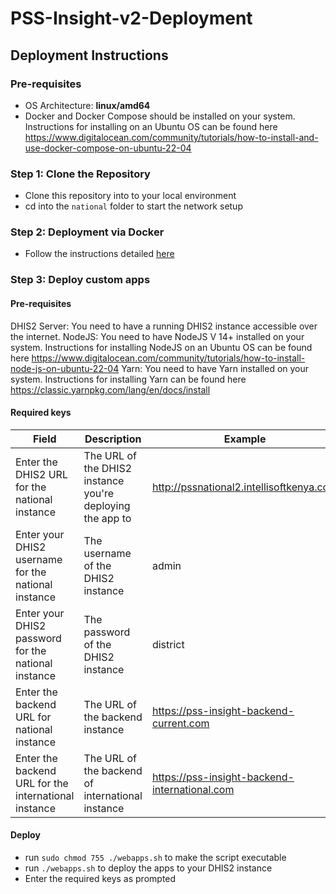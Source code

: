 # PSS-Insight-v2-Deployment

## Deployment Instructions

### Pre-requisites

- OS Architecture: **linux/amd64**  
- Docker and Docker Compose should be installed on your system. Instructions for installing on an Ubuntu OS can be found here https://www.digitalocean.com/community/tutorials/how-to-install-and-use-docker-compose-on-ubuntu-22-04

### Step 1: Clone the Repository

 - Clone this repository into to your local environment
 - cd into the `national` folder to start the network setup

### Step 2: Deployment via Docker
 - Follow the instructions detailed [here](./national/README.md)

### Step 3: Deploy custom apps

#### Pre-requisites

DHIS2 Server: You need to have a running DHIS2 instance accessible over the internet.
NodeJS: You need to have NodeJS V 14+ installed on your system. Instructions for installing NodeJS on an Ubuntu OS can be found here https://www.digitalocean.com/community/tutorials/how-to-install-node-js-on-ubuntu-22-04
Yarn: You need to have Yarn installed on your system. Instructions for installing Yarn can be found here https://classic.yarnpkg.com/lang/en/docs/install

#### Required keys
| Field | Description | Example |
| --- | --- | --- |
| Enter the DHIS2 URL for the national instance | The URL of the DHIS2 instance you're deploying the app to | http://pssnational2.intellisoftkenya.com|
| Enter your DHIS2 username for the national instance | The username of the DHIS2 instance | admin |
| Enter your DHIS2 password for the national instance | The password of the DHIS2 instance | district |
| Enter the backend URL for national instance | The URL of the backend instance | https://pss-insight-backend-current.com |
| Enter the backend URL for the international instance | The URL of the backend of international instance | https://pss-insight-backend-international.com |

#### Deploy
- run `sudo chmod 755 ./webapps.sh` to make the script executable
- run `./webapps.sh` to deploy the apps to your DHIS2 instance
- Enter the required keys as prompted

